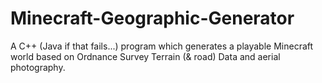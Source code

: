 Minecraft-Geographic-Generator
==============================

A C++ (Java if that fails...) program which generates a playable Minecraft world based on Ordnance Survey Terrain (&amp; road) Data and aerial photography.
